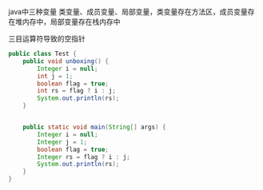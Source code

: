 java中三种变量 类变量、成员变量、局部变量，类变量存在方法区，成员变量存在堆内存中，局部变量存在栈内存中

三目运算符导致的空指针
```java
public class Test {
    public void unboxing() {
        Integer i = null;
        int j = 1;
        boolean flag = true;
        int rs = flag ? i : j;
        System.out.println(rs);
    }


    public static void main(String[] args) {
        Integer i = null;
        Integer j = 1;
        boolean flag = true;
        Integer rs = flag ? i : j;
        System.out.println(rs);
    }
}
```